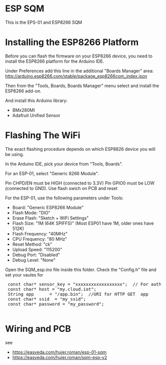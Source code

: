 # ESP SQM
This is the EPS-01 and ESP8266 SQM 

# Installing the ESP8266 Platform
Before you can flash the firmware on your ESP8266 device, you need to install the ESP8266
platform for the Arduino IDE.

Under Preferences add this line in the additional "Boards Manager" area:
  http://arduino.esp8266.com/stable/package_esp8266com_index.json

Then from the "Tools, Boards, Boards Manager" menu select and install the ESP8266 add-on.

And install this Arduino library: 
* BMx280MI
* Adafruit Unified Sensor

# Flashing The WiFi
The exact flashing procedure depends on which ESP8826 device you will be using.

In the Arduino IDE, pick your device from "Tools, Boards". 

For an ESP-01, select "Generic 8266 Module".

Pin CHPD/EN must be HIGH (connected to 3.3V)
Pin GPIO0 must be LOW (connected to GND).  Use flash swich on PCB and reset

For the ESP-01, use the following parameters under Tools:

- Board: "Generic ESP8266 Module"
- Flash Mode: "DIO"
- Erase Flash: "Sketch + WiFi Settings"
- Flash Size: "1M (64K SPIFFS)" (Most ESP01 have 1M, older ones have 512K)
- Flash Frequency: "40MHz"
- CPU Frequency: "80 MHz"
- Reset Method: "ck"
- Upload Speed: "115200"
- Debug Port: "Disabled"
- Debug Level: "None"

Open the SQM_esp.ino file inside this folder. Check the "Config.h" file and set your vaules  for 
<pre>
 const char* sensor_key = "xxxxxxxxxxxxxxxxxx";  // For auth on web server
 const char* host = "my.cloud.iot";
 String app      = "/app.bin";  //URI for HTTP GET  app
 const char* ssid  = "my_ssid";
 const char* password = "my_password";
 
</pre>

#

# Wiring and PCB 
see
* https://easyeda.com/hujer.roman/esp-01-sqm
* https://easyeda.com/hujer.roman/sqm-esp-v2
